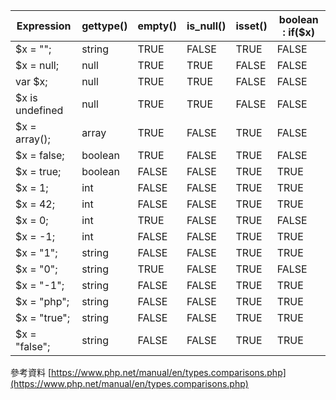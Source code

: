 | Expression      | gettype()  | empty()  | is_null() | isset()  | boolean : if($x) |
| --------        | --------   | -------- | --------  | -------- | -------- |
| $x = "";        | string     | TRUE     | FALSE     | TRUE     | FALSE
| $x = null;      | null       | TRUE     | TRUE      | FALSE    | FALSE
| var $x;         | null       | TRUE     | TRUE      | FALSE    | FALSE
| $x is undefined | null       | TRUE     | TRUE      | FALSE    | FALSE
| $x = array();   | array      | TRUE     | FALSE     | TRUE     | FALSE
| $x = false;     | boolean    | TRUE     | FALSE     | TRUE     | FALSE
| $x = true;      | boolean    | FALSE    | FALSE     | TRUE     | TRUE
| $x = 1;         | int        | FALSE    | FALSE     | TRUE     | TRUE
| $x = 42;        | int        | FALSE    | FALSE     | TRUE     | TRUE
| $x = 0;         | int        | TRUE     | FALSE     | TRUE     | FALSE
| $x = -1;        | int        | FALSE    | FALSE     | TRUE     | TRUE
| $x = "1";       | string     | FALSE    | FALSE     | TRUE     | TRUE
| $x = "0";       | string     | TRUE     | FALSE     | TRUE     | FALSE
| $x = "-1";      | string     | FALSE    | FALSE     | TRUE     | TRUE
| $x = "php";     | string     | FALSE    | FALSE     | TRUE     | TRUE
| $x = "true";    | string     | FALSE    | FALSE     | TRUE     | TRUE
| $x = "false";   | string     | FALSE    | FALSE     | TRUE     | TRUE

參考資料
[https://www.php.net/manual/en/types.comparisons.php](https://www.php.net/manual/en/types.comparisons.php)